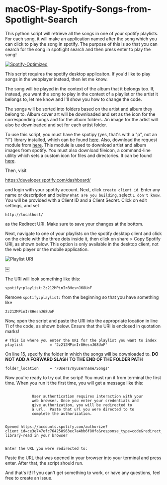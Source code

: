 # macOS-Play-Spotify-Songs-from-Spotlight-Search
This python script will retrieve all the songs in one of your spotify playlists. For each song, it will make an application named after the song which you can click to play the song in spotify. The purpose of this is so that you can search for the song in spotlight search and then press enter to play the song!

<a href="https://ibb.co/G9HnnNh"><img src="https://i.ibb.co/T1WYYdC/Spotify-Optimized.gif" alt="Spotify-Optimized" border="0"></a>

This script requires the spotify desktop applicaiton. If you'd like to play songs in the webplayer instead, then let me know.

The song will be played in the context of the album that it belongs too. If, instead, you want the song to play in the context of a playlist or the artist it belongs to, let me know and I'll show you how to change the code. 

The songs will be sorted into folders based on the artist and album they belong to. Album cover art will be downloaded and set as the icon for the corresponding songs and for the album folders. An image for the artist will also be downloaded and set for each artist folder.

To use this script, you must have the spotipy (yes, that's with a "p", not an "f") library installed, which can be found [here](https://github.com/plamere/spotipy).
Also, download the request module from [here](https://github.com/andrewp-as-is/request.py). This module is used to download artist and album images from spotify. You must also download fileicon, a command-line utility which sets a custom icon for files and directories. It can be found [here](https://github.com/mklement0/fileicon).

Then, visit

https://developer.spotify.com/dashboard/

and login with your spotify account. Next, click `create client id`.  Enter any name or description and below `What are you building`, select `I don't know`. You will be provided with a Client ID and a Client Secret. Click on edit settings, and set 
```
http://localhost/
```
as the Redirect URI. Make sure to save your changes at the bottom.


Next, navigate to one of your playlists on the spotify desktop client and click on the circle with the three dots inside it, then click on share > Copy Spotify URI, as shown below. This option is only available in the desktop client, not the web player or the mobile application.

![Playlist URI](https://i.ibb.co/TmK8mW0/PLAYLIST.png)

￼


The URI will look something like this:
```
spotify:playlist:2z212MPinIr8HesnJ68UoF
```
Remove `spotify:playlist:` from the beginning so that you have something like
```
2z212MPinIr8HesnJ68UoF
```

Now, open the script and paste the URI into the appropriate location in line 11 of the code, as shown below. Ensure that the URI is enclosed in quotation marks!
```
# This is where you enter the URI for the playlist you want to index
playlist            = '2z212MPinIr8HesnJ68UoF'
```

On line 15, specify the folder in which the songs will be downloaded to.
**DO NOT ADD A FORWARD SLASH TO THE END OF THE FOLDER PATH**
```
folder_location     = '/Users/myusername/Songs'
```

Now you're ready to try out the script! You must run it from terminal the first time.  When you run it the first time, you will get a message like this:
```

            User authentication requires interaction with your
            web browser. Once you enter your credentials and
            give authorization, you will be redirected to
            a url.  Paste that url you were directed to to
            complete the authorization.

        
Opened https://accounts.spotify.com/authorize?client_id=ce3e747efc764258963ec7a4bb6f80fc&response_type=code&redirect_uri=http%3A%2F%2Flocalhost%2F&scope=user-library-read in your browser


Enter the URL you were redirected to: 
```
Paste the URL that was opened in your browser into your terminal and press enter. After that, the script should run. 

And that's it! If you can't get something to work, or have any questions, feel free to create an issue.
